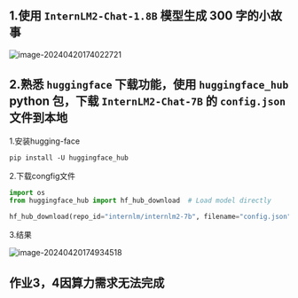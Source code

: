 ## 1.使用 `InternLM2-Chat-1.8B` 模型生成 300 字的小故事

![image-20240420174022721](C:\Users\97205\AppData\Roaming\Typora\typora-user-images\image-20240420174022721.png)

## 2.熟悉 `huggingface` 下载功能，使用 `huggingface_hub` python 包，下载 `InternLM2-Chat-7B` 的 `config.json` 文件到本地

1.安装hugging-face

```markdown
pip install -U huggingface_hub
```

2.下载congfig文件

```python
import os 
from huggingface_hub import hf_hub_download  # Load model directly 

hf_hub_download(repo_id="internlm/internlm2-7b", filename="config.json")
```

3.结果

![image-20240420174934518](C:\Users\97205\AppData\Roaming\Typora\typora-user-images\image-20240420174934518.png)

## 作业3，4因算力需求无法完成

